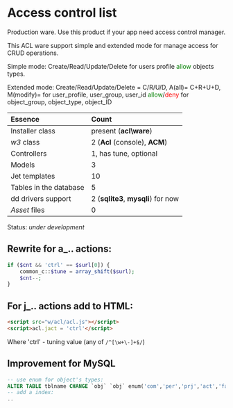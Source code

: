
# Access control list

Production ware. Use this product if your app need access control manager.

This ACL ware support simple and extended mode for manage access for
CRUD operations.

Simple mode: Create/Read/Update/Delete for users profile <span style="color:green">allow</span> objects types.

Extended mode:
Create/Read/Update/Delete = C/R/U/D, A(all)= C+R+U+D, M(modify)=
for
user_profile, user_group, user_id
<span style="color:green">allow</span>/<span style="color:red">deny</span> for
object_group, object_type, object_ID

Essence | Count
:----- | :-----
Installer class | present (**acl\\ware**)
_w3_ class | 2 (**Acl** (console), **ACM**)
Controllers | 1, has tune, optional
Models | 3
Jet templates | 10
Tables in the database | 5
dd drivers support | 2 (**sqlite3**, **mysqli**) for now
_Asset_ files | 0


Status: _under development_

## Rewrite for a_.. actions:
```php
if ($cnt && 'ctrl' == $surl[0]) {
    common_c::$tune = array_shift($surl);
    $cnt--;
}
```

## For j_.. actions add to HTML:
```html
<script src="w/acl/acl.js"></script>
<script>acl.jact = 'ctrl'</script>
```

Where 'ctrl' - tuning value (any of `/^[\w+\-]+$/`)

## Improvement for MySQL

```sql
-- use enum for object's types:
ALTER TABLE tblname CHANGE `obj` `obj` enum('com','per','prj','act','face') DEFAULT NULL,
-- add a index:
..
```
